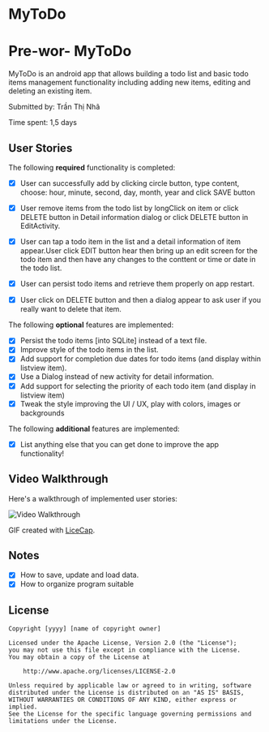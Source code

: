 # MyToDo
# Pre-wor- MyToDo

MyToDo is an android app that allows building a todo list and basic todo items management functionality including adding new items, editing and deleting an existing item.

Submitted by: Trần Thị Nhã

Time spent: 1,5 days

## User Stories

The following **required** functionality is completed:

* [X] User can successfully add by clicking circle button, type content, choose: hour, minute, second, day, month, year and click SAVE button
* [X] User remove items from the todo list by longClick on item or click DELETE button in Detail information dialog or click DELETE button in EditActivity. 
* [X] User can tap a todo item in the list and a detail information of item appear.User click EDIT button hear then bring up an edit screen for the todo item and then have any changes to the conttent or time or date in the todo list.
* [X] User can persist todo items and retrieve them properly on app restart.
* [X] User click on DELETE button and then a dialog appear to ask user if you really want to delete that item.


The following **optional** features are implemented:

* [X] Persist the todo items [into SQLite] instead of a text file.
* [X] Improve style of the todo items in the list. 
* [X] Add support for completion due dates for todo items (and display within listview item).
* [X] Use a Dialog instead of new activity for detail information.
* [X] Add support for selecting the priority of each todo item (and display in listview item)
* [X] Tweak the style improving the UI / UX, play with colors, images or backgrounds

The following **additional** features are implemented:

* [X] List anything else that you can get done to improve the app functionality!

## Video Walkthrough 

Here's a walkthrough of implemented user stories:

<img src='http://i.imgur.com/5L6qTjb.gif' title='Video Walkthrough' width='' alt='Video Walkthrough' />

GIF created with [LiceCap](http://www.cockos.com/licecap/).

## Notes

* [X] How to save, update and load data.
* [X] How to organize program suitable

## License

    Copyright [yyyy] [name of copyright owner]

    Licensed under the Apache License, Version 2.0 (the "License");
    you may not use this file except in compliance with the License.
    You may obtain a copy of the License at

        http://www.apache.org/licenses/LICENSE-2.0

    Unless required by applicable law or agreed to in writing, software
    distributed under the License is distributed on an "AS IS" BASIS,
    WITHOUT WARRANTIES OR CONDITIONS OF ANY KIND, either express or implied.
    See the License for the specific language governing permissions and
    limitations under the License.
